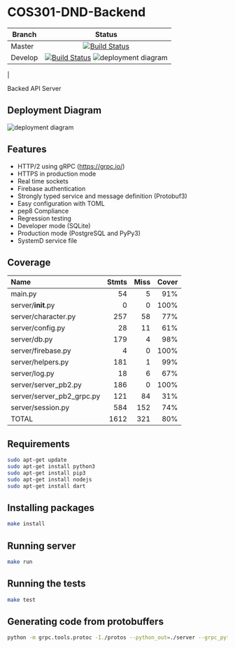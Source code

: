 # COS301-DND-Backend

| Branch  |                                                                               Status                                                                               |
| ------- | :----------------------------------------------------------------------------------------------------------------------------------------------------------------: |
| Master  | [![Build Status](https://travis-ci.org/COS301-OptimizePrime/COS301_DND_Backend.svg?branch=master)](https://travis-ci.org/COS301-OptimizePrime/COS301_DND_Backend)  |
| Develop | [![Build Status](https://travis-ci.org/COS301-OptimizePrime/COS301_DND_Backend.svg?branch=develop)](https://travis-ci.org/COS301-OptimizePrime/COS301_DND_Backend) ![deployment diagram](https://img.shields.io/badge/coverage-80%25-brightgreen.svg)
 |

Backed API Server

## Deployment Diagram
![deployment diagram](https://i.imgur.com/DFwdbp0.jpg)

## Features

- HTTP/2 using gRPC (https://grpc.io/)
- HTTPS in production mode
- Real time sockets
- Firebase authentication
- Strongly typed service and message definition (Protobuf3)
- Easy configuration with TOML
- pep8 Compliance
- Regression testing
- Developer mode (SQLite)
- Production mode (PostgreSQL and PyPy3)
- SystemD service file


## Coverage

|Name                          |Stmts  | Miss| Cover|
|:-----------------------------|-----:|----:|-----:|
|main.py                       | 54   |   5 |   91%|
|server/__init__.py            |  0   |   0 |  100%|
|server/character.py           |257   |  58 |   77%|
|server/config.py              | 28   |  11 |   61%|
|server/db.py                  |179   |   4 |   98%|
|server/firebase.py            |  4   |   0 |  100%|
|server/helpers.py             |181   |   1 |   99%|
|server/log.py                 | 18   |   6 |   67%|
|server/server_pb2.py          |186   |   0 |  100%|
|server/server_pb2_grpc.py     |121   |  84 |   31%|
|server/session.py             |584   | 152 |   74%|
|TOTAL                         |1612  | 321|    80%|


## Requirements

```bash
sudo apt-get update
sudo apt-get install python3
sudo apt-get install pip3
sudo apt-get install nodejs
sudo apt-get install dart
```

## Installing packages

```bash
make install
```

## Running server

```bash
make run
```

## Running the tests

```bash
make test
```

## Generating code from protobuffers

```bash
python -m grpc.tools.protoc -I./protos --python_out=./server --grpc_python_out=./server ./protos/server.proto
```
